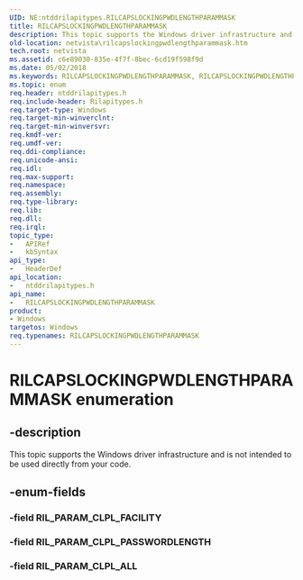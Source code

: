 ```yaml
---
UID: NE:ntddrilapitypes.RILCAPSLOCKINGPWDLENGTHPARAMMASK
title: RILCAPSLOCKINGPWDLENGTHPARAMMASK
description: This topic supports the Windows driver infrastructure and is not intended to be used directly from your code.
old-location: netvista\rilcapslockingpwdlengthparammask.htm
tech.root: netvista
ms.assetid: c6e89030-835e-4f7f-8bec-6cd19f598f9d
ms.date: 05/02/2018
ms.keywords: RILCAPSLOCKINGPWDLENGTHPARAMMASK, RILCAPSLOCKINGPWDLENGTHPARAMMASK enumeration [Network Drivers Starting with Windows Vista], RIL_PARAM_CLPL_ALL, RIL_PARAM_CLPL_PASSWORDLENGTH, netvista.rilcapslockingpwdlengthparammask, ntddrilapitypes/RILCAPSLOCKINGPWDLENGTHPARAMMASK, ntddrilapitypes/RIL_PARAM_CLPL_ALL, ntddrilapitypes/RIL_PARAM_CLPL_PASSWORDLENGTH
ms.topic: enum
req.header: ntddrilapitypes.h
req.include-header: Rilapitypes.h
req.target-type: Windows
req.target-min-winverclnt: 
req.target-min-winversvr: 
req.kmdf-ver: 
req.umdf-ver: 
req.ddi-compliance: 
req.unicode-ansi: 
req.idl: 
req.max-support: 
req.namespace: 
req.assembly: 
req.type-library: 
req.lib: 
req.dll: 
req.irql: 
topic_type:
-	APIRef
-	kbSyntax
api_type:
-	HeaderDef
api_location:
-	ntddrilapitypes.h
api_name:
-	RILCAPSLOCKINGPWDLENGTHPARAMMASK
product:
- Windows
targetos: Windows
req.typenames: RILCAPSLOCKINGPWDLENGTHPARAMMASK
---
```


# RILCAPSLOCKINGPWDLENGTHPARAMMASK enumeration


## -description


This topic supports the Windows driver infrastructure and is not intended to be used directly from your code.


## -enum-fields




### -field RIL_PARAM_CLPL_FACILITY


### -field RIL_PARAM_CLPL_PASSWORDLENGTH


### -field RIL_PARAM_CLPL_ALL

